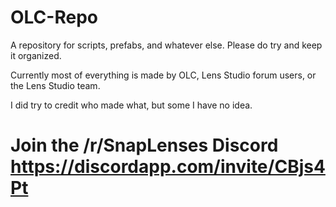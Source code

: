 # OLC-Repo
A repository for scripts, prefabs, and whatever else. Please do try and keep it organized.

Currently most of everything is made by OLC, Lens Studio forum users, or the Lens Studio team.

I did try to credit who made what, but some I have no idea.

# Join the /r/SnapLenses Discord https://discordapp.com/invite/CBjs4Pt
